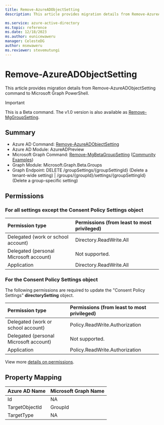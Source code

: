```yaml
---
title: Remove-AzureADObjectSetting
description: This article provides migration details from Remove-AzureADObjectSetting command to Microsoft Graph PowerShell.

ms.service: azure-active-directory
ms.topic: reference
ms.date: 12/18/2023
ms.author: eunicewaweru
manager: CelesteDG
author: msewaweru
ms.reviewer: stevemutungi
---
```


# Remove-AzureADObjectSetting

This article provides migration details from Remove-AzureADObjectSetting command to Microsoft Graph PowerShell.

> [!IMPORTANT]
> This is a Beta command. The v1.0 version is also available as [Remove-MgGroupSetting](/powershell/module/Microsoft.Graph.Groups/Remove-MgGroupSetting). 

## Summary

+ Azure AD Command: [Remove-AzureADObjectSetting](/powershell/module/azuread/remove-azureadobjectsetting)
+ Azure AD Module: AzureADPreview
+ Microsoft Graph Command: [Remove-MgBetaGroupSetting](/powershell/module/microsoft.graph.beta.groups/remove-mgbetagroupsetting) ([Community Examples](https://github.com/orgs/msgraph/discussions?discussions_q=Remove-MgBetaGroupSetting))
+ Graph Module: Microsoft.Graph.Beta.Groups
+ Graph Endpoint:  DELETE /groupSettings/{groupSettingId} (Delete a tenant-wide setting) | /groups/{groupId}/settings/{groupSettingId} (Delete a group-specific setting)

## Permissions

### For all settings except the Consent Policy Settings object

|Permission type      | Permissions (from least to most privileged)              |
|:--------------------|:---------------------------------------------------------|
|Delegated (work or school account) | Directory.ReadWrite.All    |
|Delegated (personal Microsoft account) | Not supported.    |
|Application | Directory.ReadWrite.All |

### For the Consent Policy Settings object

The following permissions are required to update the "Consent Policy Settings" **directorySetting** object.

|Permission type      | Permissions (from least to most privileged)              |
|:--------------------|:---------------------------------------------------------|
|Delegated (work or school account) | Policy.ReadWrite.Authorization    |
|Delegated (personal Microsoft account) | Not supported.    |
|Application | Policy.ReadWrite.Authorization |

View more [details on permissions](/graph/api/groupsetting-delete#permissions).

## Property Mapping

|Azure AD Name|Microsoft Graph Name|
|---|---|
|Id|NA|
|TargetObjectId|GroupId|
|TargetType|NA|